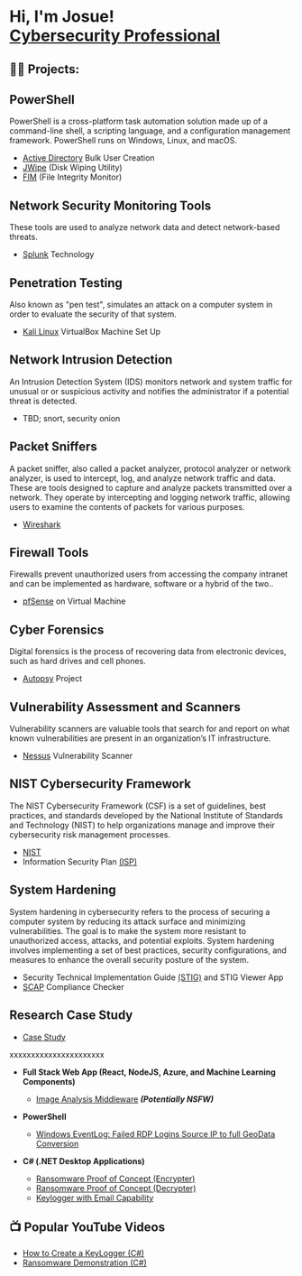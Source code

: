 <h1>Hi, I'm Josue! <br/><a href=>Cybersecurity Professional</a>

<h2>👨‍💻 Projects:</h2>

## PowerShell 

PowerShell is a cross-platform task automation solution made up of a command-line shell, a scripting language, and a configuration management framework. PowerShell runs on Windows, Linux, and macOS.

  - [Active Directory](https://github.com/jmart375/Active-directory) Bulk User Creation
  - [JWipe](https://github.com/jmart375/Jwipe.PoweShell) (Disk Wiping Utility)
  - [FIM](https://github.com/jmart375/Powershell-Integrity-FIM) (File Integrity Monitor)
## Network Security Monitoring Tools
These tools are used to analyze network data and detect network-based threats.
  - [Splunk](https://github.com/jmart375/Threat-Hunting-with-the-Splunk-SIEM) Technology
 
## Penetration Testing
Also known as "pen test", simulates an attack on a computer system in order to evaluate the 
security of that system.
- [Kali Linux](https://github.com/jmart375/VirtualBox-Virtual-Machine-Setup-Project) VirtualBox Machine Set Up

## Network Intrusion Detection
An Intrusion Detection System (IDS) monitors network and system traffic for unusual or or       suspicious activity and notifies the administrator if a potential threat is detected. 
  - TBD; snort, security onion
 
## Packet Sniffers
A packet sniffer, also called a packet analyzer, protocol analyzer or network analyzer, is      used to intercept, log, and analyze network traffic and data. These are tools designed to capture and analyze packets transmitted over a network. They operate by intercepting and logging network traffic, allowing users to examine the contents of packets for various purposes.
  - [Wireshark](https://github.com/jmart375/Wireshark/tree/main)

## Firewall Tools
Firewalls prevent unauthorized users from accessing the company intranet and can be             implemented as hardware, software or a hybrid of the two..
  - [pfSense](https://github.com/jmart375/pfSense) on Virtual Machine

## Cyber Forensics
Digital forensics is the process of recovering data from electronic devices, such as hard       drives and cell phones.
  - [Autopsy](https://github.com/jmart375/Autopsy) Project

## Vulnerability Assessment and Scanners
Vulnerability scanners are valuable tools that search for and report on what known              vulnerabilities are present in an organization’s IT infrastructure. 
  - [Nessus](https://github.com/jmart375/Nessus) Vulnerability Scanner

## NIST Cybersecurity Framework
The NIST Cybersecurity Framework (CSF) is a set of guidelines, best practices, and standards developed by the National Institute of Standards and Technology (NIST) to help organizations manage and improve their cybersecurity risk management processes.
- [NIST](https://github.com/jmart375/Cybersecurity-Framework-NIST)
- Information Security Plan [(ISP)](https://github.com/jmart375/Cybersecurity-Framework-NIST)

## System Hardening
System hardening in cybersecurity refers to the process of securing a computer system by reducing its attack surface and minimizing vulnerabilities. The goal is to make the system more resistant to unauthorized access, attacks, and potential exploits. System hardening involves implementing a set of best practices, security configurations, and measures to enhance the overall security posture of the system. 
- Security Technical Implementation Guide [(STIG)](https://github.com/jmart375/STIG) and STIG     Viewer App
- [SCAP](https://github.com/jmart375/SCAP) Compliance Checker

## Research Case Study
  - [Case Study](https://github.com/jmart375/Case-Study)




xxxxxxxxxxxxxxxxxxxxxx


    
  





 
- <b>Full Stack Web App (React, NodeJS, Azure, and Machine Learning Components)</b>
  - [Image Analysis Middleware](https://github.com/joshmadakor1/4chan-Image-Analysis-Middleware-C964) <b><i>(Potentially NSFW)</b></i>
- <b>PowerShell</b>
  - [Windows EventLog: Failed RDP Logins Source IP to full GeoData Conversion](https://github.com/joshmadakor1/Sentinel-Lab)
  
- <b>C# (.NET Desktop Applications)</b>
  - [Ransomware Proof of Concept (Encrypter)](https://github.com/joshmadakor1/EncrypterPOC)
  - [Ransomware Proof of Concept (Decrypter)](https://github.com/joshmadakor1/DecrypterPOC)
  - [Keylogger with Email Capability](https://github.com/joshmadakor1/Key-Logger-With-Email)


<h2>📺 Popular YouTube Videos</h2>

- [How to Create a KeyLogger (C#)](https://www.youtube.com/watch?v=N-L9hklSlNk)
- [Ransomware Demonstration (C#)](https://www.youtube.com/watch?v=OfvdQeh79s0)
